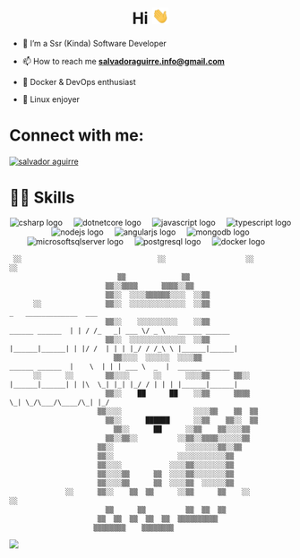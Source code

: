 <h1 align="center">Hi <img src="https://raw.githubusercontent.com/ABSphreak/ABSphreak/master/gifs/Hi.gif" width="30px"></h1>
              
- 🔭 I’m a Ssr (Kinda) Software Developer

- 📫 How to reach me **salvadoraguirre.info@gmail.com**

- 🐳 Docker & DevOps enthusiast

- 🐧 Linux enjoyer
# Connect with me:
<p align="left">
<a href="https://www.linkedin.com/in/salvador-aguirre24/" target="blank"><img align="center" src="https://raw.githubusercontent.com/rahuldkjain/github-profile-readme-generator/master/src/images/icons/Social/linked-in-alt.svg" alt="salvador aguirre" height="30" width="40" /></a>
</p>



# 👨‍💻 Skills 
<div align="center">
  <img src="https://cdn.jsdelivr.net/gh/devicons/devicon/icons/csharp/csharp-original.svg" height="40" alt="csharp logo"  />
  <img width="12" />
  <img src="https://cdn.jsdelivr.net/gh/devicons/devicon/icons/dotnetcore/dotnetcore-original.svg" height="40" alt="dotnetcore logo"  />
  <img width="12" />
  <img src="https://cdn.jsdelivr.net/gh/devicons/devicon/icons/javascript/javascript-plain.svg" height="40" alt="javascript logo"  />
  <img width="12" />
  <img src="https://cdn.jsdelivr.net/gh/devicons/devicon/icons/typescript/typescript-original.svg" height="40" alt="typescript logo"  />
  <img width="12" />
  <img src="https://cdn.jsdelivr.net/gh/devicons/devicon/icons/nodejs/nodejs-original-wordmark.svg" height="40" alt="nodejs logo"  />
  <img width="12" />
  <img src="https://cdn.jsdelivr.net/gh/devicons/devicon/icons/angularjs/angularjs-plain.svg" height="40" alt="angularjs logo"  />
  <img width="12" />
  <img src="https://cdn.jsdelivr.net/gh/devicons/devicon/icons/mongodb/mongodb-original.svg" height="40" alt="mongodb logo"  />
  <img width="12" />
  <img src="https://cdn.jsdelivr.net/gh/devicons/devicon/icons/microsoftsqlserver/microsoftsqlserver-plain.svg" height="40" alt="microsoftsqlserver logo"  />
  <img width="12" />
  <img src="https://cdn.jsdelivr.net/gh/devicons/devicon/icons/postgresql/postgresql-plain.svg" height="40" alt="postgresql logo"  />
  <img width="12" />
  <img src="https://cdn.jsdelivr.net/gh/devicons/devicon/icons/docker/docker-plain.svg" height="40" alt="docker logo"  />
  <img width="12" />
</div>



```
 ░░                                  ░░                    ░░                    ░░    
                           ▒▒              ▒▒                                        
                        ▒▒░░▒▒▒▒      ▒▒▒▒░░▒▒                                      
                        ▒▒░░  ░░░░▒▒▒▒▒▒░░░░  ░░▒▒                                    
      ░░                ▒▒░░  ░░░░░░░░░░░░░░  ░░▒▒                                    _   _____________  ___                  
                        ▒▒░░    ░░░░░░░░░░    ░░▒▒                    ______ ______  | | / /_   _| ___ \/ _ \   ______ ______
                        ▒▒░░  ░░░░░░░░░░░░░░  ░░▒▒                   |______|______| | |/ /  | | | |_/ / /_\ \ |______|______|
                          ▒▒░░░░  ░░░░░░  ░░░░▒▒                      ______ ______  |    \  | | | ___ \  _  |  ______ ______ 
      ░░      ░░        ▒▒░░░░      ░░      ░░░░▒▒      ▒▒░░         |______|______| | |\  \_| |_| |_/ / | | | |______|______|
                        ▒▒░░    ██      ██    ░░▒▒      ▒▒▒▒                         \_| \_/\___/\____/\_| |_/
                      ▒▒░░░░                  ░░░░▒▒    ▒▒  ▒▒                        
                        ▒▒░░      ██████      ░░▒▒    ▒▒░░  ▒▒                        
                          ▒▒░░      ██      ░░▒▒    ▒▒░░░░▒▒                          
                        ▒▒░░▒▒░░          ░░▒▒░░▒▒▒▒░░░░░░▒▒                          
                      ▒▒░░                  ░░░░░░░░▒▒░░▒▒                            
                      ▒▒░░                ░░░░░░░░░░░░▒▒                              
                      ▒▒░░░░            ░░░░▒▒░░░░░░░░▒▒                              
                      ▒▒░░░░▒▒      ▒▒  ░░░░▒▒░░░░░░░░▒▒                              
                      ▒▒░░░░▒▒      ▒▒  ░░░░▒▒  ░░░░░░▒▒                              
              ░░      ▒▒░░    ▒▒  ▒▒      ░░▒▒      ▒▒    ░░                    ░░    
                        ▒▒      ▒▒          ▒▒  ▒▒  ▒▒                                
                      ▒▒  ▒▒  ▒▒  ▒▒  ▒▒  ▒▒▒▒▒▒▒▒▒▒                                  
                     ▒▒▒▒▒▒▒▒    ▒▒▒▒▒▒▒▒                                            
```

![](https://komarev.com/ghpvc/?username=Kiba24)

